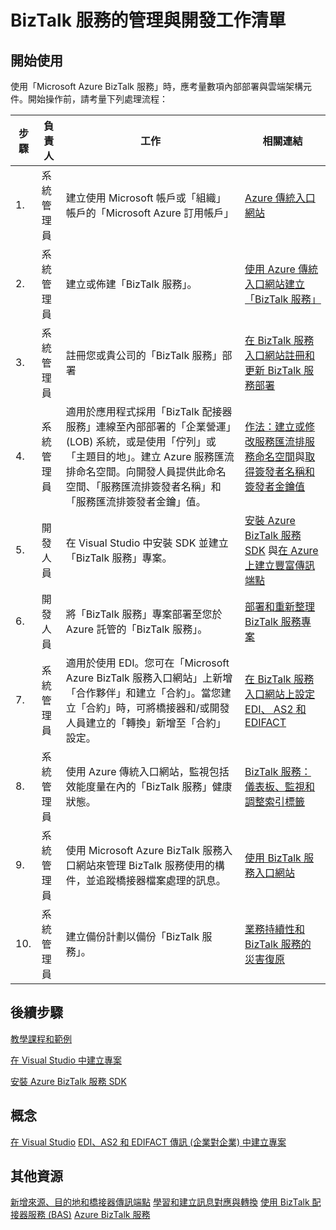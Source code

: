<properties
	pageTitle="BizTalk 服務的管理與開發工作清單 | Microsoft Azure" 
	description="部署 Azure BizTalk 服務的規劃和作業協助。"
	services="biztalk-services"
	documentationCenter=""
	authors="msftman"
	manager="erikre"
	editor=""/>

<tags
	ms.service="biztalk-services"
	ms.workload="integration"
	ms.tgt_pltfrm="na"
	ms.devlang="na"
	ms.topic="article"
	ms.date="02/29/2016"
	ms.author="deonhe"/>

# BizTalk 服務的管理與開發工作清單  

## 開始使用
使用「Microsoft Azure BizTalk 服務」時，應考量數項內部部署與雲端架構元件。開始操作前，請考量下列處理流程：

|步驟|負責人|工作|相關連結|
|----|----|----|----|
1\.|系統管理員|建立使用 Microsoft 帳戶或「組織」帳戶的「Microsoft Azure 訂用帳戶」|[Azure 傳統入口網站](http://go.microsoft.com/fwlink/p/?LinkID=213885)|
|2\.|系統管理員|建立或佈建「BizTalk 服務」。|[使用 Azure 傳統入口網站建立「BizTalk 服務」](http://go.microsoft.com/fwlink/p/?LinkID=302280)|
|3\.|系統管理員|註冊您或貴公司的「BizTalk 服務」部署|[在 BizTalk 服務入口網站註冊和更新 BizTalk 服務部署](https://msdn.microsoft.com/library/azure/hh689837.aspx)|
|4\.|系統管理員|適用於應用程式採用「BizTalk 配接器服務」連線至內部部署的「企業營運」(LOB) 系統，或是使用「佇列」或「主題目的地」。建立 Azure 服務匯流排命名空間。向開發人員提供此命名空間、「服務匯流排簽發者名稱」和「服務匯流排簽發者金鑰」值。|[作法：建立或修改服務匯流排服務命名空間](../service-bus/service-bus-dotnet-how-to-use-queues.md)與[取得簽發者名稱和簽發者金鑰值](biztalk-issuer-name-issuer-key.md)|
|5\.|開發人員|在 Visual Studio 中安裝 SDK 並建立「BizTalk 服務」專案。|[安裝 Azure BizTalk 服務 SDK](https://msdn.microsoft.com/library/azure/hh689760.aspx) 與[在 Azure 上建立豐富傳訊端點](https://msdn.microsoft.com/library/azure/hh689766.aspx)|
|6\.|開發人員|將「BizTalk 服務」專案部署至您於 Azure 託管的「BizTalk 服務」。|[部署和重新整理 BizTalk 服務專案](https://msdn.microsoft.com/library/azure/hh689881.aspx)|
|7\.|系統管理員|適用於使用 EDI。您可在「Microsoft Azure BizTalk 服務入口網站」上新增「合作夥伴」和建立「合約」。當您建立「合約」時，可將橋接器和/或開發人員建立的「轉換」新增至「合約」設定。|[在 BizTalk 服務入口網站上設定 EDI、 AS2 和 EDIFACT](https://msdn.microsoft.com/library/azure/hh689853.aspx)|
|8\.|系統管理員|使用 Azure 傳統入口網站，監視包括效能度量在內的「BizTalk 服務」健康狀態。|[BizTalk 服務：儀表板、監視和調整索引標籤](http://go.microsoft.com/fwlink/p/?LinkID=302281)|
|9\.|系統管理員|使用 Microsoft Azure BizTalk 服務入口網站來管理 BizTalk 服務使用的構件，並追蹤橋接器檔案處理的訊息。|[使用 BizTalk 服務入口網站](https://msdn.microsoft.com/library/azure/dn874043.aspx)|
|10\.|系統管理員|建立備份計劃以備份「BizTalk 服務」。|[業務持續性和 BizTalk 服務的災害復原](https://msdn.microsoft.com/library/azure/dn509557.aspx) |  
## 後續步驟
[教學課程和範例](https://msdn.microsoft.com/library/azure/hh689895.aspx)

[在 Visual Studio 中建立專案](https://msdn.microsoft.com/library/azure/hh689811.aspx)

[安裝 Azure BizTalk 服務 SDK](https://msdn.microsoft.com/library/azure/hh689760.aspx)

## 概念
[在 Visual Studio](https://msdn.microsoft.com/library/azure/hh689811.aspx) [EDI、AS2 和 EDIFACT 傳訊 (企業對企業) 中建立專案](https://msdn.microsoft.com/library/azure/hh689898.aspx)
## 其他資源  
[新增來源、目的地和橋接器傳訊端點](https://msdn.microsoft.com/library/azure/hh689877.aspx) [學習和建立訊息對應與轉換](https://msdn.microsoft.com/library/azure/hh689905.aspx) [使用 BizTalk 配接器服務 (BAS)](https://msdn.microsoft.com/library/azure/hh689889.aspx) [Azure BizTalk 服務](http://go.microsoft.com/fwlink/p/?LinkID=303664)

<!---HONumber=AcomDC_0420_2016-->